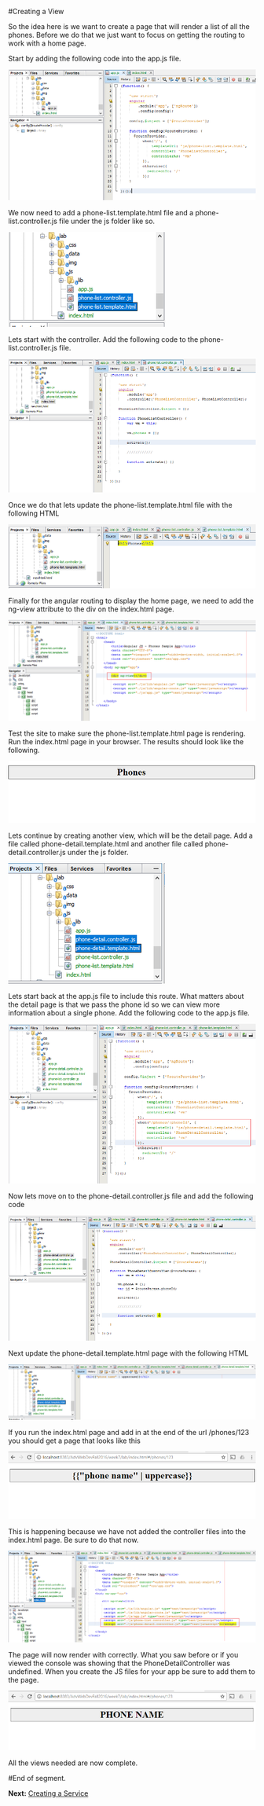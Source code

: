 #Creating a View

So the idea here is we want to create a page that will render a list of all the phones.  Before we do that we just want to focus on getting the routing to work with a home page.

Start by adding the following code into the app.js file.

![image](https://github.com/gforti/angularjs-workshop-tutorial/blob/master/guides/img/angular-7-view-step1.png)


We now need to add a phone-list.template.html file and a phone-list.controller.js file under the js folder like so.

![image](https://github.com/gforti/angularjs-workshop-tutorial/blob/master/guides/img/angular-7-view-step2.png)


Lets start with the controller.  Add the following code to the phone-list.controller.js file.

![image](https://github.com/gforti/angularjs-workshop-tutorial/blob/master/guides/img/angular-7-view-step3.png)


Once we do that lets update the phone-list.template.html file with the following HTML

![image](https://github.com/gforti/angularjs-workshop-tutorial/blob/master/guides/img/angular-7-view-step4.png)


Finally for the angular routing to display the home page, we need to add the ng-view attribute to the div on the index.html page.

![image](https://github.com/gforti/angularjs-workshop-tutorial/blob/master/guides/img/angular-7-view-step5.png)


Test the site to make sure the phone-list.template.html page is rendering.  Run the index.html page in your browser. The results should look like the following.

![image](https://github.com/gforti/angularjs-workshop-tutorial/blob/master/guides/img/angular-7-view-step6.png)


Lets continue by creating another view, which will be the detail page.  Add a file called phone-detail.template.html and another file called phone-detail.controller.js under the js folder.

![image](https://github.com/gforti/angularjs-workshop-tutorial/blob/master/guides/img/angular-7-view-step7.png)


Lets start back at the app.js file to include this route. What matters about the detail page is that we pass the phone id so we can view more information about a single phone. Add the following code to the app.js file.

![image](https://github.com/gforti/angularjs-workshop-tutorial/blob/master/guides/img/angular-7-view-step8.png)


Now lets move on to the phone-detail.controller.js file and add the following code

![image](https://github.com/gforti/angularjs-workshop-tutorial/blob/master/guides/img/angular-7-view-step9.png)

Next update the phone-detail.template.html page with the following HTML

![image](https://github.com/gforti/angularjs-workshop-tutorial/blob/master/guides/img/angular-7-view-step10.png)

If you run the index.html page and add in at the end of the url /phones/123 you should get a page that looks like this

![image](https://github.com/gforti/angularjs-workshop-tutorial/blob/master/guides/img/angular-7-view-step11.png)

This is happening because we have not added the controller files into the index.html page.  Be sure to do that now.

![image](https://github.com/gforti/angularjs-workshop-tutorial/blob/master/guides/img/angular-7-view-step12.png)

The page will now render with correctly.  What you saw before or if you viewed the console was showing that the PhoneDetailController was undefined. When you create the JS files for your app be sure to add them to the page.

![image](https://github.com/gforti/angularjs-workshop-tutorial/blob/master/guides/img/angular-7-view-step13.png)

All the views needed are now complete.

#End of segment. 

__Next:__ [Creating a Service](https://github.com/gforti/angularjs-workshop-tutorial/blob/master/guides/Creating-a-Service.md)
